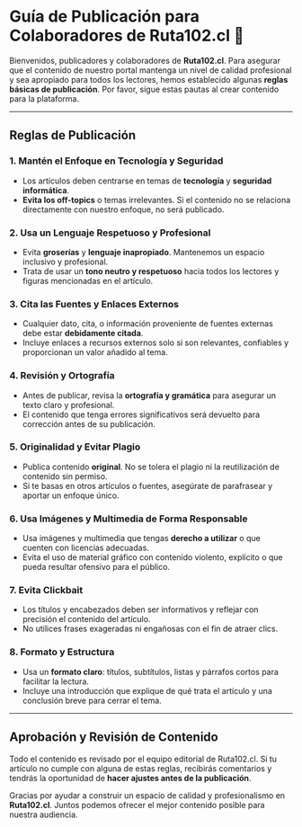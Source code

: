 # Guía de Publicación para Colaboradores de Ruta102.cl 📝

Bienvenidos, publicadores y colaboradores de **Ruta102.cl**. Para asegurar que el contenido de nuestro portal mantenga un nivel de calidad profesional y sea apropiado para todos los lectores, hemos establecido algunas **reglas básicas de publicación**. Por favor, sigue estas pautas al crear contenido para la plataforma.

---

## Reglas de Publicación

### 1. Mantén el Enfoque en Tecnología y Seguridad
- Los artículos deben centrarse en temas de **tecnología** y **seguridad informática**.
- **Evita los off-topics** o temas irrelevantes. Si el contenido no se relaciona directamente con nuestro enfoque, no será publicado.

### 2. Usa un Lenguaje Respetuoso y Profesional
- Evita **groserías** y **lenguaje inapropiado**. Mantenemos un espacio inclusivo y profesional.
- Trata de usar un **tono neutro y respetuoso** hacia todos los lectores y figuras mencionadas en el artículo.

### 3. Cita las Fuentes y Enlaces Externos
- Cualquier dato, cita, o información proveniente de fuentes externas debe estar **debidamente citada**.
- Incluye enlaces a recursos externos solo si son relevantes, confiables y proporcionan un valor añadido al tema.

### 4. Revisión y Ortografía
- Antes de publicar, revisa la **ortografía y gramática** para asegurar un texto claro y profesional.
- El contenido que tenga errores significativos será devuelto para corrección antes de su publicación.

### 5. Originalidad y Evitar Plagio
- Publica contenido **original**. No se tolera el plagio ni la reutilización de contenido sin permiso.
- Si te basas en otros artículos o fuentes, asegúrate de parafrasear y aportar un enfoque único.

### 6. Usa Imágenes y Multimedia de Forma Responsable
- Usa imágenes y multimedia que tengas **derecho a utilizar** o que cuenten con licencias adecuadas.
- Evita el uso de material gráfico con contenido violento, explícito o que pueda resultar ofensivo para el público.

### 7. Evita Clickbait
- Los títulos y encabezados deben ser informativos y reflejar con precisión el contenido del artículo.
- No utilices frases exageradas ni engañosas con el fin de atraer clics.

### 8. Formato y Estructura
- Usa un **formato claro**: títulos, subtítulos, listas y párrafos cortos para facilitar la lectura.
- Incluye una introducción que explique de qué trata el artículo y una conclusión breve para cerrar el tema.

---

## Aprobación y Revisión de Contenido
Todo el contenido es revisado por el equipo editorial de Ruta102.cl. Si tu artículo no cumple con alguna de estas reglas, recibirás comentarios y tendrás la oportunidad de **hacer ajustes antes de la publicación**.

Gracias por ayudar a construir un espacio de calidad y profesionalismo en **Ruta102.cl**. Juntos podemos ofrecer el mejor contenido posible para nuestra audiencia.
